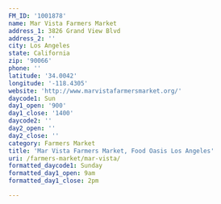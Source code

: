 ```yaml
---
FM_ID: '1001878'
name: Mar Vista Farmers Market
address_1: 3826 Grand View Blvd
address_2: ''
city: Los Angeles
state: California
zip: '90066'
phone: ''
latitude: '34.0042'
longitude: '-118.4305'
website: 'http://www.marvistafarmersmarket.org/'
daycode1: Sun
day1_open: '900'
day1_close: '1400'
daycode2: ''
day2_open: ''
day2_close: ''
category: Farmers Market
title: 'Mar Vista Farmers Market, Food Oasis Los Angeles'
uri: /farmers-market/mar-vista/
formatted_daycode1: Sunday
formatted_day1_open: 9am
formatted_day1_close: 2pm

---
```


